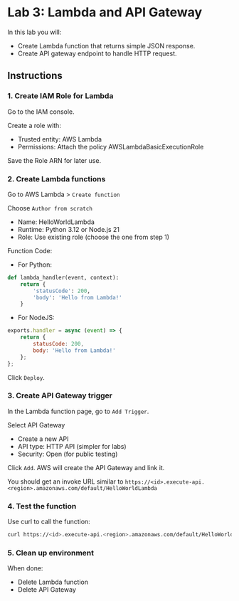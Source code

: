 Lab 3: Lambda and API Gateway
====
In this lab you will:
+ Create Lambda function that returns simple JSON response.
+ Create API gateway endpoint to handle HTTP request.

## Instructions

### 1. Create IAM Role for Lambda
Go to the IAM console.

Create a role with:
+ Trusted entity: AWS Lambda
+ Permissions: Attach the policy AWSLambdaBasicExecutionRole

Save the Role ARN for later use.

### 2. Create Lambda functions
Go to AWS Lambda > `Create function`

Choose `Author from scratch`
+ Name: HelloWorldLambda
+ Runtime: Python 3.12 or Node.js 21
+ Role: Use existing role (choose the one from step 1)

Function Code:
+ For Python:
```python
def lambda_handler(event, context):
    return {
        'statusCode': 200,
        'body': 'Hello from Lambda!'
    }
```
+ For NodeJS:
```js
exports.handler = async (event) => {
    return {
        statusCode: 200,
        body: 'Hello from Lambda!'
    };
};
```
Click `Deploy`.

### 3. Create API Gateway trigger
In the Lambda function page, go to `Add Trigger`.

Select API Gateway
+ Create a new API
+ API type: HTTP API (simpler for labs)
+ Security: Open (for public testing)

Click `Add`. AWS will create the API Gateway and link it.

You should get an invoke URL similar to `https://<id>.execute-api.<region>.amazonaws.com/default/HelloWorldLambda`

### 4. Test the function
Use curl to call the function:
```bash
curl https://<id>.execute-api.<region>.amazonaws.com/default/HelloWorldLambda
```

### 5. Clean up environment
When done:
+ Delete Lambda function
+ Delete API Gateway
